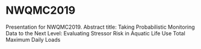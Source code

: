 # NWQMC2019
Presentation for NWQMC2019. Abstract title: Taking Probabilistic Monitoring Data to the Next Level: Evaluating Stressor Risk in Aquatic Life Use Total Maximum Daily Loads 

